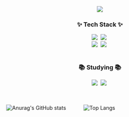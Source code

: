 <div align="center">
  <img src="https://github.com/user-attachments/assets/867abcd3-d646-413e-9d9c-988a788f6d76"/>
</div>

<h3 align="center">✨ Tech Stack ✨</h3>
<div align="center">
  <img src="https://img.shields.io/badge/html5-E34F26.svg?style=for-the-badge&logo=html5&logoColor=white" />&nbsp
  <img src="https://img.shields.io/badge/css3-1572B6.svg?style=for-the-badge&logo=css3&logoColor=white" />&nbsp
</div>

<div align="center">
  <img src="https://img.shields.io/badge/c-%2300599C.svg?style=for-the-badge&logo=c&logoColor=white"/>&nbsp
  <img src="https://img.shields.io/badge/java-%23ED8B00.svg?style=for-the-badge&logo=openjdk&logoColor=white"/>&nbsp
</div>

<br>

<h3 align="center">📚 Studying 📚</h3>
<div align="center">
  <img src="https://img.shields.io/badge/javascript-F7DF1E.svg?style=for-the-badge&logo=javascript&logoColor=20232a" />&nbsp
 <img src="https://img.shields.io/badge/python-3670A0?style=for-the-badge&logo=python&logoColor=ffdd54" />&nbsp
</div>

<br>
<br>

![Anurag's GitHub stats](https://github-readme-stats.vercel.app/api?username=hjzhhhj&show_icons=true&theme=radical) &nbsp;&nbsp;&nbsp;&nbsp;&nbsp;&nbsp;&nbsp;&nbsp;&nbsp;&nbsp; ![Top Langs](https://github-readme-stats.vercel.app/api/top-langs/?username=hjzhhhj)
